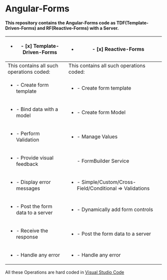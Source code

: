# Angular-Forms
#### This repository contains the Angular-Forms code as TDF(Template-Driven-Forms) and RF(Reactive-Forms) with a Server.

| <ul><li>- [x] Template-Driven-Forms</li></ul> | <ul><li>- [x] Reactive-Forms</li></ul> |
| ------------------------- | ------------------ |
| This contains all such operations coded: | This contains all such operations coded: |
| <ul><li>- Create form template</li></ul> | <ul><li>- Create form template</li></ul> |
| <ul><li>- Bind data with a model</li></ul> | <ul><li>- Create form Model </li></ul> |
| <ul><li>- Perform Validation</li></ul> | <ul><li>- Manage Values</li></ul> |
| <ul><li>- Provide visual feedback</li></ul> | <ul></li>- FormBuilder Service</li></ul> |
| <ul><li>- Display error messages</li></ul> | <ul><li>- Simple/Custom/Cross-Field/Conditional => Validations</li></ul> |
| <ul><li>- Post the form data to a server</li></ul> | <ul><li>- Dynamically add form controls</li></ul> |
| <ul><li>- Receive the response</li></ul> | <ul><li>- Post the form data to a server</li></ul> |
| <ul><li>- Handle any error</li></ul> | <ul><li>- Handle any error</li></ul> |

All these Operations are hard coded in [Visual Studio Code](https://code.visualstudio.com/)

